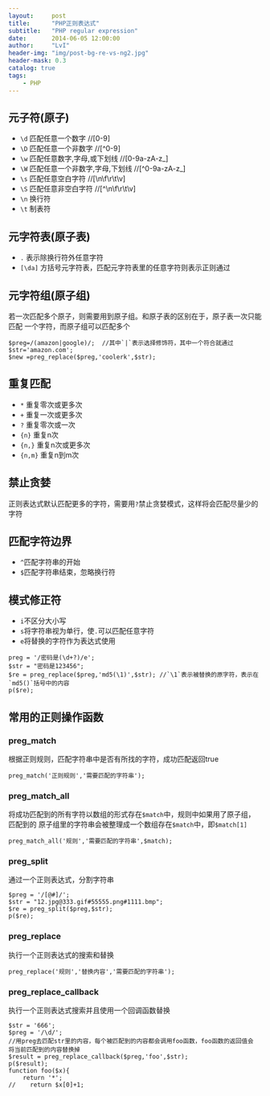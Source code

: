 ```yaml
---
layout:     post
title:      "PHP正则表达式"
subtitle:   "PHP regular expression"
date:       2014-06-05 12:00:00
author:     "LvI"
header-img: "img/post-bg-re-vs-ng2.jpg"
header-mask: 0.3
catalog: true
tags:
    - PHP
---
```


## 元子符(原子)

- `\d` 匹配任意一个数字  //[0-9]
- `\D` 匹配任意一个非数字 //[^0-9]
- `\w` 匹配任意数字,字母,或下划线 //[0-9a-zA-z_]
- `\W` 匹配任意一个非数字,字母,下划线 //[^0-9a-zA-z_]
- `\s` 匹配任意空白字符 //[\n\f\r\t\v]
- `\S` 匹配任意非空白字符 //[^\n\f\r\t\v]
- `\n` 换行符
- `\t` 制表符

## 元字符表(原子表)

- `.` 表示除换行符外任意字符
- `[\da]` 方括号元字符表，匹配元字符表里的任意字符则表示正则通过

## 元字符组(原子组)

若一次匹配多个原子，则需要用到原子组。和原子表的区别在于，原子表一次只能匹配
一个字符，而原子组可以匹配多个

```
$preg=/(amazon|google)/;  //其中`|`表示选择修饰符，其中一个符合就通过
$str='amazon.com';
$new =preg_replace($preg,'coolerk',$str);
```

## 重复匹配

- `*` 重复零次或更多次
- `+` 重复一次或更多次
- `?` 重复零次或一次
- `{n}` 重复n次
- `{n,}` 重复n次或更多次
- `{n,m}` 重复n到m次

## 禁止贪婪

正则表达式默认匹配更多的字符，需要用`?`禁止贪婪模式，这样将会匹配尽量少的字符

## 匹配字符边界

- `^`匹配字符串的开始
- `$`匹配字符串结束，忽略换行符

## 模式修正符

- `i`不区分大小写
- `s`将字符串视为单行，使`.`可以匹配任意字符
- `e`将替换的字符作为表达式使用

```
preg = '/密码是(\d+?)/e'; 
$str = "密码是123456";
$re = preg_replace($preg,'md5(\1)',$str); //`\1`表示被替换的原字符，表示在`md5()`括号中的内容
p($re);
```

## 常用的正则操作函数

### preg_match

根据正则规则，匹配字符串中是否有所找的字符，成功匹配返回true

```
preg_match('正则规则','需要匹配的字符串');
```

### preg_match_all

将成功匹配到的所有字符以数组的形式存在`$match`中，规则中如果用了原子组，匹配到的
原子组里的字符串会被整理成一个数组存在`$match`中，即`$match[1]`

```
preg_match_all('规则','需要匹配的字符串',$match); 
```

### preg_split

通过一个正则表达式，分割字符串

```
$preg = '/[@#]/';
$str = "12.jpg@333.gif#55555.png#1111.bmp";
$re = preg_split($preg,$str);
p($re);
```

### preg_replace

执行一个正则表达式的搜索和替换

```
preg_replace('规则','替换内容','需要匹配的字符串');
```

### preg_replace_callback

执行一个正则表达式搜索并且使用一个回调函数替换

```
$str = '666';
$preg = '/\d/';
//用preg去匹配str里的内容，每个被匹配到的内容都会调用foo函数，foo函数的返回值会
将当前匹配到的内容替换掉
$result = preg_replace_callback($preg,'foo',$str);
p($result);
function foo($x){
    return '*';
//    return $x[0]+1;
```





 
